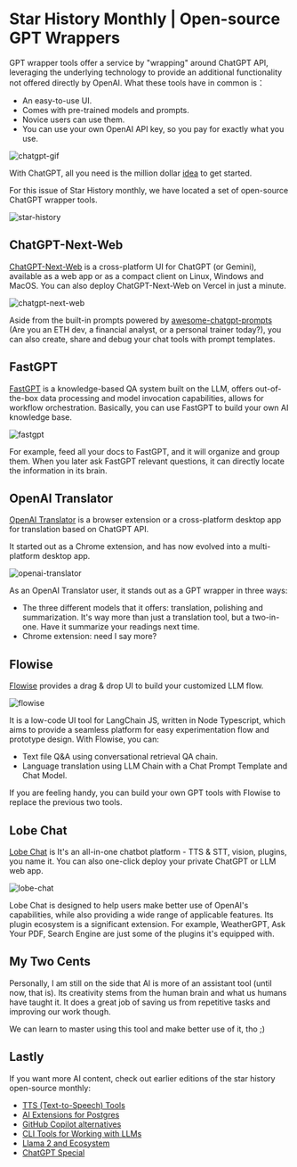# Star History Monthly | Open-source GPT Wrappers

GPT wrapper tools offer a service by "wrapping" around ChatGPT API, leveraging the underlying technology to provide an additional functionality not offered directly by OpenAI. What these tools have in common is：

- An easy-to-use UI.
- Comes with pre-trained models and prompts.
- Novice users can use them.
- You can use your own OpenAI API key, so you pay for exactly what you use.

![chatgpt-gif](/blog/assets/gpt-wrappers/chatgpt.gif)

With ChatGPT, all you need is the million dollar [idea](https://twitter.com/debarghya_das/status/1748014098967912456) to get started.

For this issue of Star History monthly, we have located a set of open-source ChatGPT wrapper tools.

![star-history](/blog/assets/gpt-wrappers/star-history.webp)

## ChatGPT-Next-Web

[ChatGPT-Next-Web](https://github.com/ChatGPTNextWeb/ChatGPT-Next-Web) is a cross-platform UI for ChatGPT (or Gemini), available as a web app or as a compact client on Linux, Windows and MacOS. You can also deploy ChatGPT-Next-Web on Vercel in just a minute.

![chatgpt-next-web](/blog/assets/gpt-wrappers/chatgpt-next-web.webp)

Aside from the built-in prompts powered by [awesome-chatgpt-prompts](https://github.com/f/awesome-chatgpt-prompts) (Are you an ETH dev, a financial analyst, or a personal trainer today?), you can also create, share and debug your chat tools with prompt templates.

## FastGPT

[FastGPT](https://github.com/labring/FastGPT) is a knowledge-based QA system built on the LLM, offers out-of-the-box data processing and model invocation capabilities, allows for workflow orchestration. Basically, you can use FastGPT to build your own AI knowledge base.

![fastgpt](/blog/assets/gpt-wrappers/fastgpt.webp)

For example, feed all your docs to FastGPT, and it will organize and group them. When you later ask FastGPT relevant questions, it can directly locate the information in its brain.

## OpenAI Translator

[OpenAI Translator](https://github.com/openai-translator/openai-translator) is a browser extension or a cross-platform desktop app for translation based on ChatGPT API.

It started out as a Chrome extension, and has now evolved into a multi-platform desktop app.

![openai-translator](/blog/assets/gpt-wrappers/openai-translator.webp)

As an OpenAI Translator user, it stands out as a GPT wrapper in three ways:

- The three different models that it offers: translation, polishing and summarization. It's way more than just a translation tool, but a two-in-one. Have it summarize your readings next time.
- Chrome extension: need I say more?

## Flowise

[Flowise](https://github.com/FlowiseAI/Flowise) provides a drag & drop UI to build your customized LLM flow.

![flowise](/blog/assets/gpt-wrappers/flowise.webp)

It is a low-code UI tool for LangChain JS, written in Node Typescript, which aims to provide a seamless platform for easy experimentation flow and prototype design. With Flowise, you can:

- Text file Q&A using conversational retrieval QA chain.
- Language translation using LLM Chain with a Chat Prompt Template and Chat Model.

If you are feeling handy, you can build your own GPT tools with Flowise to replace the previous two tools.

## Lobe Chat

[Lobe Chat](https://github.com/lobehub/lobe-chat) is It's an all-in-one chatbot platform - TTS & STT, vision, plugins, you name it. You can also one-click deploy your private ChatGPT or LLM web app.

![lobe-chat](/blog/assets/gpt-wrappers/lobe-chat.webp)

Lobe Chat is designed to help users make better use of OpenAI's capabilities, while also providing a wide range of applicable features. Its plugin ecosystem is a significant extension. For example, WeatherGPT, Ask Your PDF, Search Engine are just some of the plugins it's equipped with.

## My Two Cents

Personally, I am still on the side that AI is more of an assistant tool (until now, that is). Its creativity stems from the human brain and what us humans have taught it. It does a great job of saving us from repetitive tasks and improving our work though.

We can learn to master using this tool and make better use of it, tho ;)

## Lastly

If you want more AI content, check out earlier editions of the star history open-source monthly:

- [TTS (Text-to-Speech) Tools](/blog/tts)
- [AI Extensions for Postgres](/blog/ai-for-postgres)
- [GitHub Copilot alternatives](/blog/coding-ai)
- [CLI Tools for Working with LLMs](/blog/cli-tool-for-llm)
- [Llama 2 and Ecosystem](/blog/llama2)
- [ChatGPT Special](/blog/star-history-monthly-pick-202303)